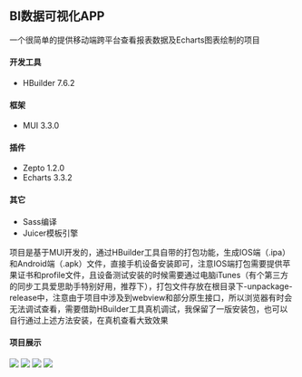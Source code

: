 ## BI数据可视化APP

一个很简单的提供移动端跨平台查看报表数据及Echarts图表绘制的项目

#### 开发工具
* HBuilder 7.6.2

#### 框架
* MUI 3.3.0

#### 插件
* Zepto 1.2.0
* Echarts 3.3.2

#### 其它
* Sass编译
* Juicer模板引擎

项目是基于MUI开发的，通过HBuilder工具自带的打包功能，生成IOS端（.ipa）和Android端（.apk）文件，直接手机设备安装即可，注意IOS端打包需要提供苹果证书和profile文件，且设备测试安装的时候需要通过电脑iTunes（有个第三方的同步工具爱思助手特别好用，推荐下），打包文件存放在根目录下-unpackage-release中，注意由于项目中涉及到webview和部分原生接口，所以浏览器有时会无法调试查看，需要借助HBuilder工具真机调试，我保留了一版安装包，也可以自行通过上述方法安装，在真机查看大致效果

#### 项目展示
![](http://kongjunchao.com/app/images/img_06.jpg)
![](http://kongjunchao.com/app/images/img_07.jpg)
![](http://kongjunchao.com/app/images/img_08.jpg)
![](http://kongjunchao.com/app/images/img_09.jpg)